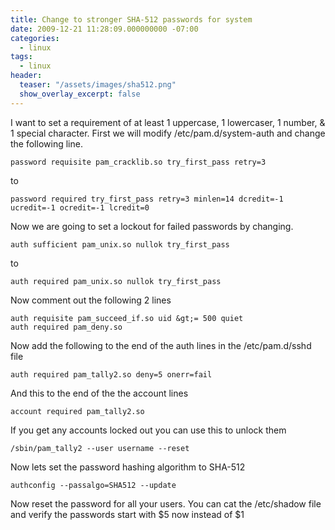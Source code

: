 ```yaml
---
title: Change to stronger SHA-512 passwords for system
date: 2009-12-21 11:28:09.000000000 -07:00
categories:
  - linux
tags:
  - linux
header:
  teaser: "/assets/images/sha512.png"
  show_overlay_excerpt: false
---
```

I want to set a requirement of at least 1 uppercase, 1 lowercaser, 1  number, & 1 special character. First we will modify  /etc/pam.d/system-auth and change the following line.
```shell
password requisite pam_cracklib.so try_first_pass retry=3
```
to
```shell
password required try_first_pass retry=3 minlen=14 dcredit=-1 ucredit=-1 ocredit=-1 lcredit=0
```
Now we are going to set a lockout for failed passwords by changing.
```shell
auth sufficient pam_unix.so nullok try_first_pass
```
to
```shell
auth required pam_unix.so nullok try_first_pass
```
Now comment out the following 2 lines
```shell
auth requisite pam_succeed_if.so uid &gt;= 500 quiet
auth required pam_deny.so
```
Now add the following to the end of the auth lines in the /etc/pam.d/sshd file
```shell
auth required pam_tally2.so deny=5 onerr=fail
```
And this to the end of the the account lines
```shell
account required pam_tally2.so
```
If you get any accounts locked out you can use this to unlock them
```shell
/sbin/pam_tally2 --user username --reset
```
Now lets set the password hashing algorithm to SHA-512
```shell
authconfig --passalgo=SHA512 --update
```
Now reset the password for all your users. You can cat the  /etc/shadow file and verify the passwords start with $5  now instead of  $1

